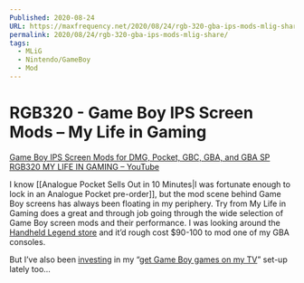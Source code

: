 ```yaml
---
Published: 2020-08-24
URL: https://maxfrequency.net/2020/08/24/rgb-320-gba-ips-mods-mlig-share/
permalink: 2020/08/24/rgb-320-gba-ips-mods-mlig-share/
tags:
  - MLiG
  - Nintendo/GameBoy
  - Mod
---
```

# RGB320 - Game Boy IPS Screen Mods – My Life in Gaming

[Game Boy IPS Screen Mods for DMG, Pocket, GBC, GBA, and GBA SP RGB320 MY LIFE IN GAMING – YouTube](https://www.youtube.com/watch?v=M90C3BdTjIc&t=2s)

I know [[Analogue Pocket Sells Out in 10 Minutes|I was fortunate enough to lock in an Analogue Pocket pre-order]], but the mod scene behind Game Boy screens has always been floating in my periphery. Try from My Life in Gaming does a great and through job going through the wide selection of Game Boy screen mods and their performance. I was looking around the [Handheld Legend store](https://handheldlegend.com/) and it’d rough cost $90-100 to mod one of my GBA consoles.

But I’ve also been [investing](https://twitter.com/MaxRoberts143/status/1297530159654940672) in my “[get Game Boy games on my TV](https://twitter.com/MaxRoberts143/status/1295497495620063232)” set-up lately too…
